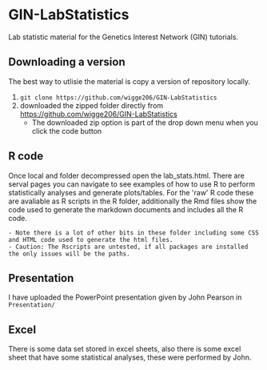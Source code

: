 # GIN-LabStatistics
Lab statistic material for the Genetics Interest Network (GIN) tutorials.

## Downloading a version
The best way to utlisie the material is copy a version of repository locally. 

1) `git clone https://github.com/wigge206/GIN-LabStatistics` 
2) downloaded the zipped folder directly from https://github.com/wigge206/GIN-LabStatistics
	- The downloaded zip option is part of the drop down menu when you click the code button

## R code	
Once local and folder decompressed open the lab_stats.html. There are serval pages you can navigate to see examples of how to use R to perform statistically analyses and generate plots/tables. 
For the 'raw' R code these are avaliable as R scripts in the R folder, additionally the Rmd files show the code used to generate the markdown documents and includes all the R code. 

	- Note there is a lot of other bits in these folder including some CSS and HTML code used to generate the html files.
	- Caution: The Rscripts are untested, if all packages are installed the only issues will be the paths.  

## Presentation
I have uploaded the PowerPoint presentation given by John Pearson in `Presentation/`

## Excel
There is some data set stored in excel sheets, also there is some excel sheet that have some statistical analyses, these were performed by John.
